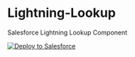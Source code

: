 # Lightning-Lookup
Salesforce Lightning Lookup Component


<a href="https://githubsfdeploy.herokuapp.com?owner=onetaste&repo=Lightning-Lookup">
  <img alt="Deploy to Salesforce" src="https://raw.githubusercontent.com/afawcett/githubsfdeploy/master/deploy.png">
</a>
